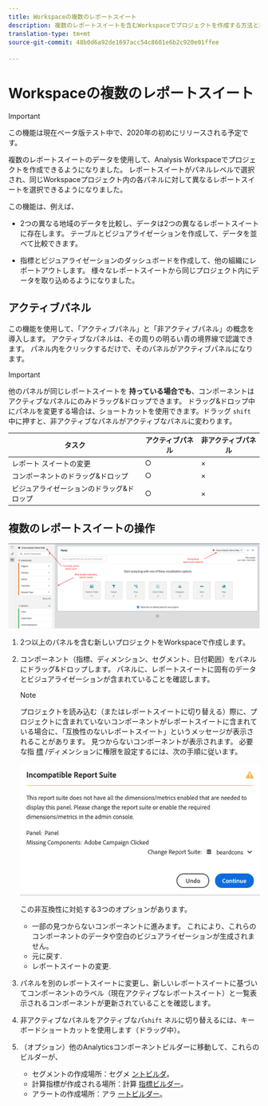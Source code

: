 ```yaml
---
title: Workspaceの複数のレポートスイート
description: 複数のレポートスイートを含むWorkspaceでプロジェクトを作成する方法と理由を説明します。
translation-type: tm+mt
source-git-commit: 48b0d6a92de1697acc54c8601e6b2c920e01ffee

---
```



# Workspaceの複数のレポートスイート

>[!IMPORTANT]
>この機能は現在ベータ版テスト中で、2020年の初めにリリースされる予定です。

複数のレポートスイートのデータを使用して、Analysis Workspaceでプロジェクトを作成できるようになりました。 レポートスイートがパネルレベルで選択され、同じWorkspaceプロジェクト内の各パネルに対して異なるレポートスイートを選択できるようになりました。

この機能は、例えば、

* 2つの異なる地域のデータを比較し、データは2つの異なるレポートスイートに存在します。 テーブルとビジュアライゼーションを作成して、データを並べて比較できます。

* 指標とビジュアライゼーションのダッシュボードを作成して、他の組織にレポートアウトします。 様々なレポートスイートから同じプロジェクト内にデータを取り込めるようになりました。

## アクティブパネル

この機能を使用して、「アクティブパネル」と「非アクティブパネル」の概念を導入します。 アクティブなパネルは、その周りの明るい青の境界線で認識できます。 パネル内をクリックするだけで、そのパネルがアクティブパネルになります。

>[!IMPORTANT]
>他のパネルが同じレポートスイートを **持っている場合でも**、コンポーネントはアクティブなパネルにのみドラッグ&amp;ドロップできます。 ドラッグ&amp;ドロップ中にパネルを変更する場合は、ショートカットを使用できます。ドラッグ `shift` 中に押すと、非アクティブなパネルがアクティブなパネルに変わります。

| タスク | アクティブパネル | 非アクティブパネル |
|---|---|---|
| レポート スイートの変更 | ○ | × |
| コンポーネントのドラッグ&amp;ドロップ | ○ | × |
| ビジュアライゼーションのドラッグ&amp;ドロップ | ○ | × |

## 複数のレポートスイートの操作

![](assets/mrs-ui.png)

1. 2つ以上のパネルを含む新しいプロジェクトをWorkspaceで作成します。

1. コンポーネント（指標、ディメンション、セグメント、日付範囲）をパネルにドラッグ&amp;ドロップします。 パネルに、レポートスイートに固有のデータとビジュアライゼーションが含まれていることを確認します。


   >[!NOTE]
   >プロジェクトを読み込む（またはレポートスイートに切り替える）際に、プロジェクトに含まれていないコンポーネントがレポートスイートに含まれている場合に、「互換性のないレポートスイート」というメッセージが表示されることがあります。 見つからないコンポーネントが表示されます。 必要な指 [標](https://helpx.adobe.com/enterprise/using/manage-products-and-profiles.html#createproductprofiles) /ディメンションに権限を設定するには、次の手順に従います。

   ![](assets/incompat-rs.png)

   この非互換性に対処する3つのオプションがあります。
   * 一部の見つからないコンポーネントに進みます。 これにより、これらのコンポーネントのデータや空白のビジュアライゼーションが生成されません。
   * 元に戻す.
   * レポートスイートの変更.

1. パネルを別のレポートスイートに変更し、新しいレポートスイートに基づいてコンポーネントのラベル（現在アクティブなレポートスイート）と一覧表示されるコンポーネントが更新されていることを確認します。

1. 非アクティブなパネルをアクティブなパ`shift` ネルに切り替えるには、キーボードショートカットを使用します（ドラッグ中）。

1. （オプション）他のAnalyticsコンポーネントビルダーに移動して、これらのビルダーが、

   * セグメントの作成場所：セグメ [ントビルダ](https://docs.adobe.com/content/help/en/analytics/components/segmentation/segmentation-workflow/seg-build.html)。
   * 計算指標が作成される場所：計算 [指標ビルダー](https://docs.adobe.com/content/help/en/analytics/components/calculated-metrics/calcmetric-workflow/cm-build-metrics.html)。
   * アラートの作成場所：アラ [ートビルダー](https://docs.adobe.com/content/help/en/analytics/components/alerts/alert-builder.html)。